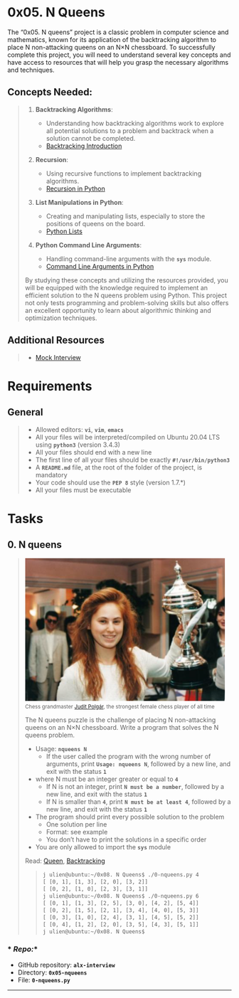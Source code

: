 # 0x05. N Queens

The “0x05. N queens” project is a classic problem in computer science and mathematics, known for its application of the backtracking algorithm to place N non-attacking queens on an N×N chessboard. To successfully complete this project, you will need to understand several key concepts and have access to resources that will help you grasp the necessary algorithms and techniques.

## Concepts Needed:
> 1.  **Backtracking Algorithms**:
>     
>     -   Understanding how backtracking algorithms work to explore all potential solutions to a problem and backtrack when a solution cannot be completed.
>     -   [Backtracking Introduction](https://www.geeksforgeeks.org/introduction-to-backtracking-2/ "Backtracking Introduction")
> 2.  **Recursion**:
>     
>     -   Using recursive functions to implement backtracking algorithms.
>     -   [Recursion in Python](https://realpython.com/python-thinking-recursively/ "Recursion in Python")
> 3.  **List Manipulations in Python**:
>     
>     -   Creating and manipulating lists, especially to store the positions of queens on the board.
>     -   [Python Lists](https://docs.python.org/3/tutorial/datastructures.html "Python Lists")
> 4.  **Python Command Line Arguments**:
>     
>     -   Handling command-line arguments with the **`sys`** module.
>     -   [Command Line Arguments in Python](https://docs.python.org/3.3/library/sys.html#sys.argv "Command Line Arguments in Python")
> 
> By studying these concepts and utilizing the resources provided, you will be equipped with the knowledge required to implement an efficient solution to the N queens problem using Python. This project not only tests programming and problem-solving skills but also offers an excellent opportunity to learn about algorithmic thinking and optimization techniques.

## Additional Resources
> -   [Mock Interview](https://www.youtube.com/watch?feature=shared&v=GneS80iYa7I "Mock Interview")

# Requirements

## General
> -   Allowed editors: **`vi`**, **`vim`**, **`emacs`**
> -   All your files will be interpreted/compiled on Ubuntu 20.04 LTS using **`python3`** (version 3.4.3)
> -   All your files should end with a new line
> -   The first line of all your files should be exactly **`#!/usr/bin/python3`**
> -   A **`README.md`** file, at the root of the folder of the project, is mandatory
> -   Your code should use the **`PEP 8`** style (version 1.7.\*)
> -   All your files must be executable

# Tasks

## 0\. N queens
> ![](./assets/VDSL.png)  
> <small>Chess grandmaster <a href="https://intranet.alxswe.com/rltoken/fZ1ecpPEmVL9nvkBn8WQGg" title="Judit Polgár" target="_blank">Judit Polgár</a>, the strongest female chess player of all time</small>  
>   
> 
> The N queens puzzle is the challenge of placing N non-attacking queens on an N×N chessboard. Write a program that solves the N queens problem.
> 
> -   Usage: **`nqueens N`**
>     -   If the user called the program with the wrong number of arguments, print **`Usage: nqueens N`**, followed by a new line, and exit with the status **`1`**
> -   where N must be an integer greater or equal to **`4`**
>     -   If N is not an integer, print **`N must be a number`**, followed by a new line, and exit with the status **`1`**
>     -   If N is smaller than **`4`**, print **`N must be at least 4`**, followed by a new line, and exit with the status **`1`**
> -   The program should print every possible solution to the problem
>     -   One solution per line
>     -   Format: see example
>     -   You don’t have to print the solutions in a specific order
> -   You are only allowed to import the **`sys`** module
>  
>  Read: [Queen](https://en.wikipedia.org/wiki/Queen_%28chess%29 "Queen"), [Backtracking](https://en.wikipedia.org/wiki/Backtracking "Backtracking")
>  
>> ```
>> j ulien@ubuntu:~/0x08. N Queens$ ./0-nqueens.py 4
>> [ [0, 1], [1, 3], [2, 0], [3, 2]]
>> [ [0, 2], [1, 0], [2, 3], [3, 1]]
>> j ulien@ubuntu:~/0x08. N Queens$ ./0-nqueens.py 6
>> [ [0, 1], [1, 3], [2, 5], [3, 0], [4, 2], [5, 4]]
>> [ [0, 2], [1, 5], [2, 1], [3, 4], [4, 0], [5, 3]]
>> [ [0, 3], [1, 0], [2, 4], [3, 1], [4, 5], [5, 2]]
>> [ [0, 4], [1, 2], [2, 0], [3, 5], [4, 3], [5, 1]]
>> j ulien@ubuntu:~/0x08. N Queens$ 
>> ```

### * *Repo:**

-    GitHub repository: **`alx-interview`**
-    Directory: **`0x05-nqueens`**
-   File: **`0-nqueens.py`**

---
